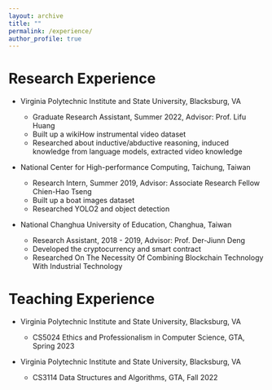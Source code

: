 ```yaml
---
layout: archive
title: ""
permalink: /experience/
author_profile: true
---
```


Research Experience
=========

- Virginia Polytechnic Institute and State University, Blacksburg, VA
  - Graduate Research Assistant, Summer 2022, Advisor: Prof. Lifu Huang
  - Built up a wikiHow instrumental video dataset
  - Researched about inductive/abductive reasoning, induced knowledge from language models, extracted video knowledge
 
- National Center for High-performance Computing, Taichung, Taiwan
  - Research Intern, Summer 2019, Advisor: Associate Research Fellow Chien-Hao Tseng
  - Built up a boat images dataset
  - Researched YOLO2 and object detection

- National Changhua University of Education, Changhua, Taiwan
  - Research Assistant, 2018 - 2019, Advisor: Prof. Der-Jiunn Deng
  - Developed the cryptocurrency and smart contract
  - Researched On The Necessity Of Combining Blockchain Technology With Industrial Technology

Teaching Experience
===================
  
- Virginia Polytechnic Institute and State University, Blacksburg, VA  
  - CS5024 Ethics and Professionalism in Computer Science, GTA, Spring 2023

- Virginia Polytechnic Institute and State University, Blacksburg, VA
  - CS3114 Data Structures and Algorithms, GTA, Fall 2022
